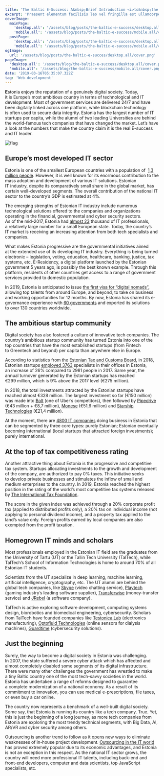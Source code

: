 ```yaml
---
title: 'The Baltic E-Success: A&nbsp;Brief Introduction <i>to&nbsp;the Estonian IT</i>&nbsp;Industry'
excerpt: 'Praesent elementum facilisis leo vel fringilla est ullamcorper eget. At imperdiet dui accumsan sit amet nulla facilisi morbi tempus.'
coverImage:
  mainPage:
    'desktop.all': '/assets/blog/posts/the-baltic-e-success/desktop.all/cover.png'
    'mobile.all': '/assets/blog/posts/the-baltic-e-success/mobile.all/cover.png'
  postPage:
    'desktop.all': '/assets/blog/posts/the-baltic-e-success/desktop.all/cover.png'
    'mobile.all': '/assets/blog/posts/the-baltic-e-success/mobile.all/cover.png'
ogImage:
  url: '/assets/blog/posts/the-baltic-e-succes/desktop.all/cover.png'
pageImage:
  'desktop.all': '/assets/blog/the-baltic-e-success/desktop.all/cover.png'
  'mobile.all': '/assets/blog/the-baltic-e-success/mobile.all/cover.png'
date: '2019-03-16T05:35:07.322Z'
tag: 'Web-development'
---
```


**E**stonia enjoys the reputation of&nbsp;a&nbsp;genuinely digital society. Today, it&nbsp;is&nbsp;Europe’s most ambitious country in&nbsp;terms of&nbsp;technological and&nbsp;IT development. Most of&nbsp;government services are delivered 24/7 and have been digitally linked across one platform, while blockchain technology is&nbsp;often used to&nbsp;secure data integrity. Estonia has the largest number of&nbsp;IT startups per capita, while the alumni of&nbsp;two leading Universities are behind the world-famous tech companies that have changed the market. Let’s have a&nbsp;look at&nbsp;the numbers that make the country claim it&nbsp;is&nbsp;the real E-success and&nbsp;IT leader.

<Img name="flag" alt="flag" withBigMargin/>

## Europe’s most developed IT sector

Estonia is&nbsp;one of&nbsp;the smallest European countries with a&nbsp;population of&nbsp; [1,3 million people](https://www.worldometers.info/world-population/estonia-population/). However, it&nbsp;is&nbsp;well known for its enormous contribution to&nbsp;the mass adoption and development of&nbsp;various&nbsp;IT solutions. Estonian IT&nbsp;industry, despite its comparatively small share in&nbsp;the global market, has certain well-developed segments. The overall contribution of&nbsp;the national&nbsp;IT sector to&nbsp;the country’s GDP is&nbsp;estimated at&nbsp;4%.

The emerging strengths of&nbsp;Estonian IT&nbsp;industry include numerous technological solutions offered to&nbsp;the companies and organizations operating in&nbsp;the financial, governmental and cyber security sectors. As&nbsp;of&nbsp;the mid-2017, Estonia had [almost 23](https://outsourcingreview.org/it-outsourcing-markets-review-estonia-vs-ukraine/)&nbsp;thousand of&nbsp;IT professionals, a&nbsp;relatively large number for a&nbsp;small European state. Today, the country’s IT&nbsp;market is&nbsp;receiving an&nbsp;increasing attention from both tech specialists and companies.

What makes Estonia progressive are the governmental initiatives aimed at&nbsp;the extended use of&nbsp;its developing&nbsp;IT industry. Everything is&nbsp;being turned electronic&nbsp;– legislation, voting, education, healthcare, banking, justice, tax systems, etc. E-Residency, a&nbsp;digital platform launched by&nbsp;the Estonian government 5&nbsp;years ago, is&nbsp;possibly the best known example. Through this platform, residents of&nbsp;other countries get access to&nbsp;a&nbsp;range of&nbsp;government services provided to&nbsp;domestic population. 

In&nbsp;2019, Estonia is&nbsp;anticipated to&nbsp;issue [the first visa for “digital nomads”](https://e-estonia.com/digital-nomads-visa-shape-urban-employment/), allowing top talents from around Europe, and beyond, to&nbsp;take on&nbsp;business and working opportunities for 12&nbsp;months. By&nbsp;now, Estonia has shared its e-governance experience with [60 governments](https://e-estonia.com/it-sector/) and exported its solutions to&nbsp;over 130 countries worldwide.

## The ambitious startup community

Digital society has also fostered a&nbsp;culture of&nbsp;innovative tech companies. The country’s ambitious startup community has turned Estonia into one of&nbsp;the top countries that have the most established startups (from Fintech to&nbsp;Greentech and beyond) per capita than anywhere else in&nbsp;Europe. 

According to&nbsp;statistics from the [Estonian Tax and Customs Board](https://www.emta.ee/eng), in&nbsp;2018, Estonian startups [employed 3763](https://www.startupestonia.ee/blog/2018-records-for-the-estonian-startup-sector-new-wave-of-entrepreneurs-in-the-community) specialists in&nbsp;their offices in&nbsp;Estonia, an&nbsp;increase of&nbsp;26% compared to&nbsp;2981 people in&nbsp;2017. Same year, the annual turnover generated by&nbsp;the Estonian startups has reached €299&nbsp;million, which is&nbsp;9% above the 2017 level (€275&nbsp;million). 

In&nbsp;2018, the total investments attracted by&nbsp;the Estonian startups have reached almost €328&nbsp;million. The largest investment so&nbsp;far (€150&nbsp;million) was made into [Bolt](https://bolt.eu/ru/) (one of&nbsp;Uber’s competitors), then followed by&nbsp;[Pipedrive](https://www.pipedrive.com/) (€43 million + €8,7&nbsp;million), [Monese](https://monese.com/) (€51,6&nbsp;million) and [Starship Technologies](https://www.starship.xyz/) (€21,4&nbsp;million).

At&nbsp;the moment, there are [4800 IT companies](https://e-estonia.com/it-sector/) doing business in&nbsp;Estonia that can be&nbsp;segmented by&nbsp;three core types: purely Estonian; Estonian eventually becoming international (local startups that attracted foreign investments); purely international.

## At the top of tax competitiveness rating

Another attractive thing about Estonia is&nbsp;the progressive and competitive tax system. Startups allocating investments to&nbsp;the growth and development of&nbsp;the company, are authorized to&nbsp;pay&nbsp;0% taxes. This initiative seeks to&nbsp;develop private businesses and stimulates the inflow of&nbsp;small and medium enterprises to&nbsp;the country. In&nbsp;2019, Estonia reached the highest position in&nbsp;the rating of&nbsp;the world’s most competitive tax systems released by&nbsp;[The International Tax Foundation](https://taxfoundation.org/2019-international-index/). 

The score in&nbsp;the given index was achieved through a&nbsp;20% corporate profit tax (applied to&nbsp;distributed profits only), a&nbsp;20% tax on&nbsp;individual income (not applying to&nbsp;personal dividend income), and a&nbsp;property tax applied to&nbsp;the land’s value only. Foreign profits earned by&nbsp;local companies are also exempted from the profit taxation.

<Separator type="color-line" lineColor="#D3D3FF" imgName="manWithCafeBg"/>

## Homegrown IT minds and scholars

Most professionals employed in&nbsp;the Estonian IT&nbsp;field are the graduates from the University of&nbsp;Tartu (UT) or&nbsp;the Tallin Tech University (TalTech), while TalTech’s School of&nbsp;Information Technologies is&nbsp;home to&nbsp;around&nbsp;70% of&nbsp;all Estonian IT&nbsp;students.

Scientists from the&nbsp;UT specialize in&nbsp;deep learning, machine learning, artificial intelligence, cryptography, etc. The UT&nbsp;alumni are behind the global tech companies, like [Skype](https://www.skype.com/) (video chatting service), [Playtech](http://www.playtech.ee/?nav=index&lang=en) (gaming industry’s leading software supplier), [Transferwise](https://transferwise.com/) (money-transfer service) and [JRebel](https://www.jrebel.com/) (a&nbsp;software company).

TalTech is&nbsp;active exploring software development, computing systems design, biorobotics and biomedical engineering, cybersecurity. Scholars from TalTech have founded companies like [Testonica Lab](http://testonica.com/) (electronics manufacturing), [Optofluid Technologies](https://www.funderbeam.com/startups/optofluid-technologies) (online sensors for dialysis machines), [Guardtime](https://guardtime.com/) (cybersecurity solutions).

## Just the beginning

Surely, the way to&nbsp;become a&nbsp;digital society in&nbsp;Estonia was challenging. In&nbsp;2007, the state suffered a&nbsp;severe cyber attack which has affected and almost completely disabled some segments of&nbsp;its digital infrastructure. There were many other challenges the government has wrestled to&nbsp;make a&nbsp;tiny Baltic country one of&nbsp;the most tech-savvy societies in&nbsp;the world. Estonia has undertaken a&nbsp;range of&nbsp;reforms designed to&nbsp;guarantee a&nbsp;complete modernization of&nbsp;a&nbsp;national economy. As&nbsp;a&nbsp;result of&nbsp;its commitment to&nbsp;innovation, you can use medical e-prescriptions, file taxes, or&nbsp;even buy a&nbsp;car online.

The country now represents a&nbsp;benchmark of&nbsp;a&nbsp;well-built digital society. Some say, that Estonia is&nbsp;running its country like a&nbsp;tech company. True. Yet, this is&nbsp;just the beginning of&nbsp;a&nbsp;long journey, as&nbsp;more tech companies from Estonia are exploring the most trendy technical segments, with Big Data, AI, AR/VR and cyber security among others. 

Outsourcing is&nbsp;another trend to&nbsp;follow as&nbsp;it&nbsp;opens new ways to&nbsp;eliminate weaknesses of&nbsp;in-house project development. [Outsourcing in the IT world](https://loremscriptum.com/#about) has proved extremely popular due to&nbsp;its economic advantages, and Estonia is&nbsp;not an&nbsp;exception in&nbsp;this respect. As&nbsp;the national&nbsp;IT sector grows, the country will need more professional&nbsp;IT talents, including back-end and front-end developers, computer and data scientists, top JavaScript specialists, etc.